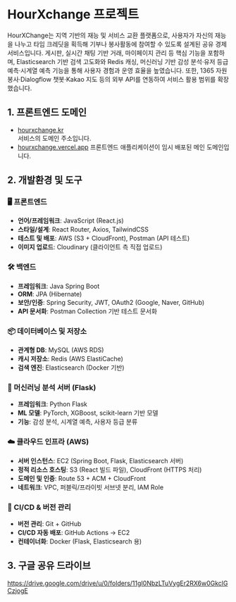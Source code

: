 # HourXchange 프로젝트

HourXChange는 지역 기반의 재능 및 서비스 교환 플랫폼으로, 사용자가 자신의 재능을 나누고 타임 크레딧을 획득해 기부나 봉사활동에 참여할 수 있도록 설계된 공유 경제 서비스입니다. 게시판, 실시간 채팅 기반 거래, 마이페이지 관리 등 핵심 기능을 포함하며, Elasticsearch 기반 검색 고도화와 Redis 캐싱, 머신러닝 기반 감성 분석·유저 등급 예측·시계열 예측 기능을 통해 사용자 경험과 운영 효율을 높였습니다. 또한, 1365 자원봉사·Dialogflow 챗봇·Kakao 지도 등의 외부 API를 연동하여 서비스 활용 범위를 확장했습니다.

## 1. 프론트엔드 도메인
- [hourxchange.kr](http://hourxchange.kr)  
  서비스의 도메인 주소입니다.  
- [hourxchange.vercel.app](https://hourxchange.vercel.app/)
  프론트엔드 애플리케이션이 임시 배포된 메인 도메인입니다.

## 2. 개발환경 및 도구

### 🖥️ 프론트엔드
- **언어/프레임워크**: JavaScript (React.js)
- **스타일/설계**: React Router, Axios, TailwindCSS
- **테스트 및 배포**: AWS (S3 + CloudFront), Postman (API 테스트)
- **이미지 업로드**: Cloudinary (클라이언트 측 직접 업로드)

### 🛠️ 백엔드
- **프레임워크**: Java Spring Boot
- **ORM**: JPA (Hibernate)
- **보안/인증**: Spring Security, JWT, OAuth2 (Google, Naver, GitHub)
- **API 문서화**: Postman Collection 기반 테스트 문서화

### 📦 데이터베이스 및 저장소
- **관계형 DB**: MySQL (AWS RDS)
- **캐시 저장소**: Redis (AWS ElastiCache)
- **검색 엔진**: Elasticsearch (Docker 기반)

### 🤖 머신러닝 분석 서버 (Flask)
- **프레임워크**: Python Flask
- **ML 모델**: PyTorch, XGBoost, scikit-learn 기반 모델
- **기능**: 감성 분석, 시계열 예측, 사용자 등급 분류

### ☁️ 클라우드 인프라 (AWS)
- **서버 인스턴스**: EC2 (Spring Boot, Flask, Elasticsearch 서버)
- **정적 리소스 호스팅**: S3 (React 빌드 파일), CloudFront (HTTPS 처리)
- **도메인 및 인증**: Route 53 + ACM + CloudFront
- **네트워크**: VPC, 퍼블릭/프라이빗 서브넷 분리, IAM Role

### 🔁 CI/CD & 버전 관리
- **버전 관리**: Git + GitHub
- **CI/CD 자동 배포**: GitHub Actions → EC2
- **컨테이너화**: Docker (Flask, Elasticsearch 용)  

## 3. 구글 공유 드라이브
https://drive.google.com/drive/u/0/folders/11gI0NbzLTuVygEr2RX6w0GkclGCzjogE
